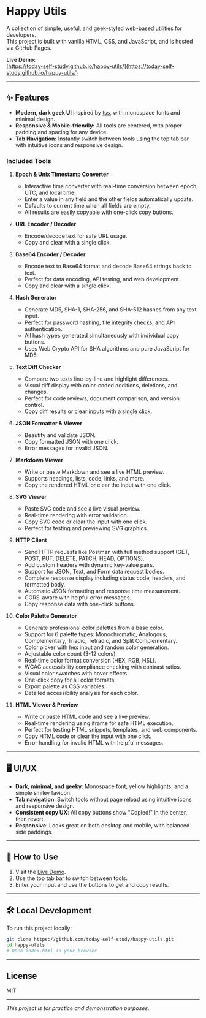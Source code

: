 # Happy Utils

A collection of simple, useful, and geek-styled web-based utilities for developers.  
This project is built with vanilla HTML, CSS, and JavaScript, and is hosted via GitHub Pages.

**Live Demo:**  
[https://today-self-study.github.io/happy-utils/](https://today-self-study.github.io/happy-utils/)

---

## ✨ Features

- **Modern, dark geek UI** inspired by [tss](https://today-self-study.github.io/tss/), with monospace fonts and minimal design.
- **Responsive & Mobile-friendly:** All tools are centered, with proper padding and spacing for any device.
- **Tab Navigation:** Instantly switch between tools using the top tab bar with intuitive icons and responsive design.

### Included Tools

1. **Epoch & Unix Timestamp Converter**
    - Interactive time converter with real-time conversion between epoch, UTC, and local time.
    - Enter a value in any field and the other fields automatically update.
    - Defaults to current time when all fields are empty.
    - All results are easily copyable with one-click copy buttons.

2. **URL Encoder / Decoder**
    - Encode/decode text for safe URL usage.
    - Copy and clear with a single click.

3. **Base64 Encoder / Decoder**
    - Encode text to Base64 format and decode Base64 strings back to text.
    - Perfect for data encoding, API testing, and web development.
    - Copy and clear with a single click.

4. **Hash Generator**
    - Generate MD5, SHA-1, SHA-256, and SHA-512 hashes from any text input.
    - Perfect for password hashing, file integrity checks, and API authentication.
    - All hash types generated simultaneously with individual copy buttons.
    - Uses Web Crypto API for SHA algorithms and pure JavaScript for MD5.

5. **Text Diff Checker**
    - Compare two texts line-by-line and highlight differences.
    - Visual diff display with color-coded additions, deletions, and changes.
    - Perfect for code reviews, document comparison, and version control.
    - Copy diff results or clear inputs with a single click.

6. **JSON Formatter & Viewer**
    - Beautify and validate JSON.
    - Copy formatted JSON with one click.
    - Error messages for invalid JSON.

7. **Markdown Viewer**
    - Write or paste Markdown and see a live HTML preview.
    - Supports headings, lists, code, links, and more.
    - Copy the rendered HTML or clear the input with one click.

8. **SVG Viewer**
    - Paste SVG code and see a live visual preview.
    - Real-time rendering with error validation.
    - Copy SVG code or clear the input with one click.
    - Perfect for testing and previewing SVG graphics.

9. **HTTP Client**
    - Send HTTP requests like Postman with full method support (GET, POST, PUT, DELETE, PATCH, HEAD, OPTIONS).
    - Add custom headers with dynamic key-value pairs.
    - Support for JSON, Text, and Form data request bodies.
    - Complete response display including status code, headers, and formatted body.
    - Automatic JSON formatting and response time measurement.
    - CORS-aware with helpful error messages.
    - Copy response data with one-click buttons.

10. **Color Palette Generator**
    - Generate professional color palettes from a base color.
    - Support for 6 palette types: Monochromatic, Analogous, Complementary, Triadic, Tetradic, and Split Complementary.
    - Color picker with hex input and random color generation.
    - Adjustable color count (3-12 colors).
    - Real-time color format conversion (HEX, RGB, HSL).
    - WCAG accessibility compliance checking with contrast ratios.
    - Visual color swatches with hover effects.
    - One-click copy for all color formats.
    - Export palette as CSS variables.
    - Detailed accessibility analysis for each color.

11. **HTML Viewer & Preview**
    - Write or paste HTML code and see a live preview.
    - Real-time rendering using iframe for safe HTML execution.
    - Perfect for testing HTML snippets, templates, and web components.
    - Copy HTML code or clear the input with one click.
    - Error handling for invalid HTML with helpful messages.

---

## 🖥️ UI/UX

- **Dark, minimal, and geeky**: Monospace font, yellow highlights, and a simple smiley favicon.
- **Tab navigation**: Switch tools without page reload using intuitive icons and responsive design.
- **Consistent copy UX**: All copy buttons show "Copied!" in the center, then revert.
- **Responsive**: Looks great on both desktop and mobile, with balanced side paddings.

---

## 🚀 How to Use

1. Visit the [Live Demo](https://today-self-study.github.io/happy-utils/).
2. Use the top tab bar to switch between tools.
3. Enter your input and use the buttons to get and copy results.

---

## 🛠️ Local Development

To run this project locally:

```bash
git clone https://github.com/today-self-study/happy-utils.git
cd happy-utils
# Open index.html in your browser
```

---

## License

MIT

---

*This project is for practice and demonstration purposes.*